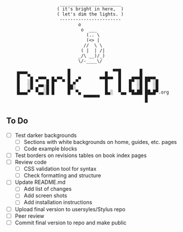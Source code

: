 
```     
                    _______________________
                   ( it's bright in here,  )
                   ( let's dim the lights. )
                    -----------------------
                           o   
                            o  ___       
                              (.. \     
                              (<> |     
                             //  \ \     
                            ( |  | /|     
                           _/\ __)/_)       
                           \/-____\/    
                                                   
    ▄▄▄▄               █             ▄  ▀▀█       █                             
    █   ▀▄  ▄▄▄  ▄ ▄▄  █   ▄       ▄▄█▄▄  █    ▄▄▄█ ▄▄▄▄                        
    █   ░█ ▀   █ █▀  ▀ █ ▄▀          █    █   █▀ ░█ █▀ ░█                       
    █   ░█ ▄▀▀░█ █     ██░           █    █   █  ░█ █  ░█                       
    █▄▄▄▀  ▀▄▄░█ █     █  ▀▄         █▄░  ▀▄▄ ▀█▄██ ██▄█▀.org                   
                             ▀▀▀▀▀▀                 █                           
                                                    ▀                           
```
## To Do
- [ ] Test darker backgrounds
  - [ ] Sections with white backgrounds on home, guides, etc. pages
  - [ ] Code example blocks
- [ ] Test borders on revisions tables on book index pages
- [ ] Review code
  - [ ] CSS validation tool for syntax
  - [ ] Check formatting and structure
- [ ] Update README.md
  - [ ] Add list of changes
  - [ ] Add screen shots
  - [ ] Add installation instructions
- [ ] Upload final version to usersyles/Stylus repo
- [ ] Peer review
- [ ] Commit final version to repo and make public